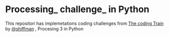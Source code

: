 # Processing_ challenge_ in Python
This repositori has implemetations coding challenges from [The coding Train](https://www.youtube.com/watch?v=17WoOqgXsRM&list=PLRqwX-V7Uu6ZiZxtDDRCi6uhfTH4FilpH) by [@shiffman](https://twitter.com/shiffman) ,  Procesing 3 in Python
<!--stackedit_data:
eyJoaXN0b3J5IjpbLTE3NjM4NDI3NiwtNjQxNjcwODA2XX0=
-->